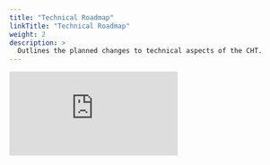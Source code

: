 ```yaml
---
title: "Technical Roadmap"
linkTitle: "Technical Roadmap"
weight: 2
description: >
  Outlines the planned changes to technical aspects of the CHT.
---
```


<iframe src="https://technicalroadmap.communityhealthtoolkit.org" frameborder="0"></iframe>

